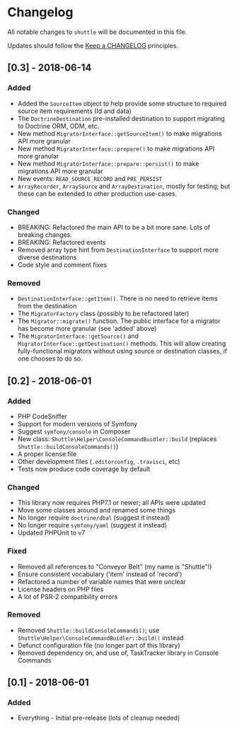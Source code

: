 # Changelog

All notable changes to `shuttle` will be documented in this file.

Updates should follow the [Keep a CHANGELOG](http://keepachangelog.com/) principles.

## [0.3] - 2018-06-14

### Added
- Added the `SourceItem` object to help provide some structure to required source item requirements (Id and data)
- The `DoctrineDestination` pre-installed destination to support migrating to Doctrine ORM, ODM, etc.
- New method `MigratorInterface::getSourceItem()` to make migrations API more granular
- New method `MigratorInterface::prepare()` to make migrations API more granular
- New method `MigratorInterface::prepare::persist()` to make migrations API more granular
- New events: `READ_SOURCE_RECORD` and `PRE_PERSIST` 
- `ArrayRecorder`, `ArraySource` and `ArrayDestination`, mostly for testing; but these can be extended to other
  production use-cases.

### Changed
- BREAKING: Refactored the main API to be a bit more sane.  Lots of breaking changes.
- BREAKING: Refactored events
- Removed array type hint from `DestinationInterface` to support more diverse destinations 
- Code style and comment fixes

### Removed
- `DestinationInterface::getItem()`.  There is no need to retrieve items from the destination
- The `MigratorFactory` class (possibly to be refactored later)
- The `Migrator::migrate()` function.  The public interface for a migrator has become more granular (see 'added' above)
- The `MigratorInterface::getSource()` and `MigratorInterface::getDestination()` methods.  This will allow creating
  fully-functional migrators without using source or destination classes, if one chooses to do so.

## [0.2] - 2018-06-01

### Added
- PHP CodeSniffer
- Support for modern versions of Symfony
- Suggest `symfony/console` in Composer
- New class: `Shuttle\Helper\ConsoleCommandBuidler::build` (replaces `Shuttle::buildConsoleCommands()`)
- A proper license file
- Other development files (`.editorconfig`, `.travisci`, etc)
- Tests now produce code coverage by default

### Changed
- This library now requires PHP7.1 or newer; all APIs were updated
- Move some classes around and renamed some things
- No longer require `doctrine/dbal` (suggest it instead)
- No longer require `symfony/yaml` (suggest it instead)
- Updated PHPUnit to v7

### Fixed
- Removed all references to "Conveyor Belt" (my name is "Shuttle"!)
- Ensure consistent vocabulary ('item' instead of 'record')
- Refactored a number of variable names that were unclear
- License headers on PHP files
- A lot of PSR-2 compatibility errors

### Removed
- Removed `Shuttle::buildConsoleCommands()`; use `Shuttle\Helper\ConsoleCommandBuidler::build()` instead
- Defunct configuration file (no longer part of this library)
- Removed dependency on, and use of, TaskTracker library in Console Commands

## [0.1] - 2018-06-01

### Added
- Everything - Initial pre-release (lots of cleanup needed)
